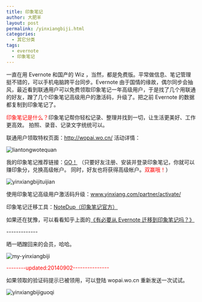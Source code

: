 ```yaml
---
title: 印象笔记
author: 大肥羊
layout: post
permalink: /yinxiangbiji.html
categories:
  - 其它分类
tags:
  - evernote
  - 印象笔记
---
```

一直在用 Evernote 和国产的 Wiz ，当然，都是免费版。平常做信息、笔记管理挺不错的，可以手机电脑跨平台同步。Evernote 由于国情的缘故，偶尔同步会抽风，最近看到联通用户可以免费领取印象笔记一年高级用户，于是找了几个用联通的好友，蹭了几个印象笔记高级用户的激活码，升级了。把之前 Evernote 的数据都复制到印象笔记了。  


  
<span style="color: #ff0000;">印象笔记是什么？</span>印象笔记帮你轻松记录、整理并找到一切，让生活更美好、工作更高效。 拍照、录音、记录文字统统可以。

联通用户领取特权页面：<a href="http://wopai.wo.cn/" target="_blank">http://wopai.wo.cn/</a> 活动详情：

![liantongwotequan][1]

我的印象笔记推荐链接：<a href="https://cyhour.com/out/yinxiangbiji" target="_blank">GO！</a> （只要好友注册、安装并登录印象笔记，你就可以赚印象分，兑换高级帐户。 同时，好友也将获得高级帐户。<span style="color: #ff0000;">双赢哦！</span>）

![yinxiangbijituijian][2]

使用印象笔记高级用户激活码升级：<a href="https://www.yinxiang.com/partner/activate/" target="_blank">www.yinxiang.com/partner/activate/</a>

印象笔记迁移工具：<a href="https://app.yinxiang.com/shard/s10/sh/d9ddd1c3-e9d8-4af1-9127-34bd896201a5/5e0931c1748daf20964b90c9119d38c3" target="_blank">NoteDup（印象笔记官方）</a>

如果还在犹豫，可以看看知乎上面的<a href="http://www.zhihu.com/question/20239213" target="_blank">《有必要从 Evernote 迁移到印象笔记吗？》</a>

\---\---\---\----

晒一晒蹭回来的会员，哈哈。

![my-yinxiangbiji][3]

<span style="color: #ff0000;">--------updated:20140902---------------</span>

如果领取的验证码提示已被领用，可以登陆 wopai.wo.cn 重新发送一次试试。

![yinxiangbijiguoqi][4]

 [1]: https://cyhour.com/wp-content/uploads/2014/08/liantongwotequan.png
 [2]: https://cyhour.com/wp-content/uploads/2014/08/yinxiangbijituijian.jpg
 [3]: https://cyhour.com/wp-content/uploads/2014/08/my-yinxiangbiji.png
 [4]: https://cyhour.com/wp-content/uploads/2014/09/yinxiangbijiguoqi.jpg